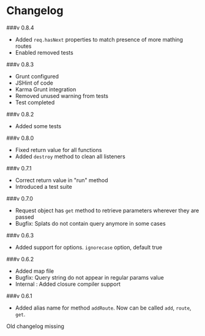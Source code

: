 Changelog
=========
###v 0.8.4
- Added `req.hasNext` properties to match presence of more mathing routes
- Enabled removed tests

###v 0.8.3
- Grunt configured
- JSHint of code
- Karma Grunt integration
- Removed unused warning from tests
- Test completed

###v 0.8.2
- Added some tests

###v 0.8.0
- Fixed return value for all functions
- Added `destroy` method to clean all listeners

###v 0.7.1
- Correct return value in "run" method
- Introduced a test suite

###v 0.7.0
- Request object has `get` method to retrieve parameters wherever they are passed
- Bugfix: Splats do not contain query anymore in some cases


###v 0.6.3
- Added support for options. `ignorecase` option, default true

###v 0.6.2
- Added map file
- Bugfix: Query string do not appear in regular params value
- Internal : Added closure compiler support

###v 0.6.1
- Added alias name for method `addRoute`. Now can be called `add`, `route`, `get`.

Old changelog missing
